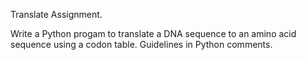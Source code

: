Translate Assignment.

Write a Python progam to translate a DNA sequence to an
amino acid sequence using a codon table. Guidelines in Python comments.
